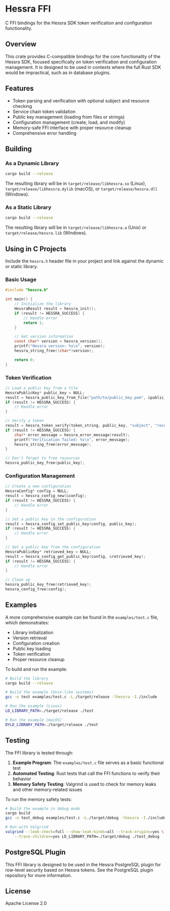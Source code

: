 # Hessra FFI

C FFI bindings for the Hessra SDK token verification and configuration functionality.

## Overview

This crate provides C-compatible bindings for the core functionality of the Hessra SDK, focused specifically on token verification and configuration management. It is designed to be used in contexts where the full Rust SDK would be impractical, such as in database plugins.

## Features

- Token parsing and verification with optional subject and resource checking
- Service chain token validation
- Public key management (loading from files or strings)
- Configuration management (create, load, and modify)
- Memory-safe FFI interface with proper resource cleanup
- Comprehensive error handling

## Building

### As a Dynamic Library

```sh
cargo build --release
```

The resulting library will be in `target/release/libhessra.so` (Linux), `target/release/libhessra.dylib` (macOS), or `target/release/hessra.dll` (Windows).

### As a Static Library

```sh
cargo build --release
```

The resulting library will be in `target/release/libhessra.a` (Unix) or `target/release/hessra.lib` (Windows).

## Using in C Projects

Include the `hessra.h` header file in your project and link against the dynamic or static library.

### Basic Usage

```c
#include "hessra.h"

int main() {
    // Initialize the library
    HessraResult result = hessra_init();
    if (result != HESSRA_SUCCESS) {
        // Handle error
        return 1;
    }

    // Get version information
    const char* version = hessra_version();
    printf("Hessra version: %s\n", version);
    hessra_string_free((char*)version);

    return 0;
}
```

### Token Verification

```c
// Load a public key from a file
HessraPublicKey* public_key = NULL;
result = hessra_public_key_from_file("path/to/public_key.pem", &public_key);
if (result != HESSRA_SUCCESS) {
    // Handle error
}

// Verify a token
result = hessra_token_verify(token_string, public_key, "subject", "resource");
if (result != HESSRA_SUCCESS) {
    char* error_message = hessra_error_message(result);
    printf("Verification failed: %s\n", error_message);
    hessra_string_free(error_message);
}

// Don't forget to free resources
hessra_public_key_free(public_key);
```

### Configuration Management

```c
// Create a new configuration
HessraConfig* config = NULL;
result = hessra_config_new(&config);
if (result != HESSRA_SUCCESS) {
    // Handle error
}

// Set a public key in the configuration
result = hessra_config_set_public_key(config, public_key);
if (result != HESSRA_SUCCESS) {
    // Handle error
}

// Get a public key from the configuration
HessraPublicKey* retrieved_key = NULL;
result = hessra_config_get_public_key(config, &retrieved_key);
if (result != HESSRA_SUCCESS) {
    // Handle error
}

// Clean up
hessra_public_key_free(retrieved_key);
hessra_config_free(config);
```

## Examples

A more comprehensive example can be found in the `examples/test.c` file, which demonstrates:

- Library initialization
- Version retrieval
- Configuration creation
- Public key loading
- Token verification
- Proper resource cleanup

To build and run the example:

```sh
# Build the library
cargo build --release

# Build the example (Unix-like systems)
gcc -o test examples/test.c -L./target/release -lhessra -I./include

# Run the example (Linux)
LD_LIBRARY_PATH=./target/release ./test

# Run the example (macOS)
DYLD_LIBRARY_PATH=./target/release ./test
```

## Testing

The FFI library is tested through:

1. **Example Program**: The `examples/test.c` file serves as a basic functional test
2. **Automated Testing**: Rust tests that call the FFI functions to verify their behavior
3. **Memory Safety Testing**: Valgrind is used to check for memory leaks and other memory-related issues

To run the memory safety tests:

```sh
# Build the example in debug mode
cargo build
gcc -o test_debug examples/test.c -L./target/debug -lhessra -I./include

# Run with Valgrind
valgrind --leak-check=full --show-leak-kinds=all --track-origins=yes \
    --trace-children=yes LD_LIBRARY_PATH=./target/debug ./test_debug
```

## PostgreSQL Plugin

This FFI library is designed to be used in the Hessra PostgreSQL plugin for row-level security based on Hessra tokens. See the PostgreSQL plugin repository for more information.

## License

Apache License 2.0
